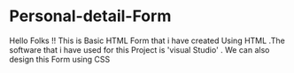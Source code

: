 # Personal-detail-Form
Hello Folks !! This is Basic HTML Form that i have created Using HTML .The software that i have used for this Project is 'visual Studio' . We can also design this Form using CSS 
